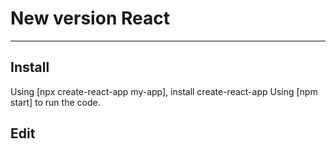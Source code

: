 # New version React

---

## Install

Using [npx create-react-app my-app], install create-react-app
Using [npm start] to run the code.

## Edit
